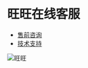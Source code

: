 # 旺旺在线客服

- [售前咨询](http://www.taobao.com/webww/ww.php?ver=3&touid=阿里大鱼%3A售前服务&siteid=cntaobao&status=1&charset=utf-8)
- [技术支持](https://amos.alicdn.com/getcid.aw?spm=a1z10.1-b.0.0.HztBs4&v=3&uid=阿里大鱼&site=cntaobao&groupid=159684695&s=1&charset=UTF-8)

![旺旺](http://img.alicdn.com/tps/i3/TB1dGBXIVXXXXbQXpXXXBAdVXXX-415-460.jpg)